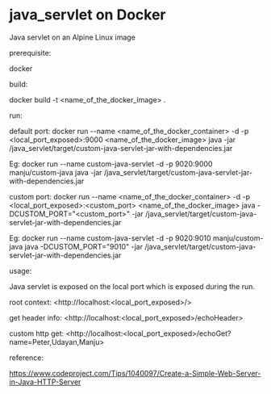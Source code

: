 # java_servlet on Docker

Java servlet on an Alpine Linux image

prerequisite:

docker

build:

docker build -t <name_of_the_docker_image> .

run:

default port: docker run --name <name_of_the_docker_container> -d -p <local_port_exposed>:9000 <name_of_the_docker_image> java -jar /java_servlet/target/custom-java-servlet-jar-with-dependencies.jar

Eg: docker run --name custom-java-servlet -d -p 9020:9000 manju/custom-java java -jar /java_servlet/target/custom-java-servlet-jar-with-dependencies.jar

custom port: docker run --name <name_of_the_docker_container> -d -p <local_port_exposed>:<custom_port> <name_of_the_docker_image> java -DCUSTOM_PORT="<custom_port>" -jar /java_servlet/target/custom-java-servlet-jar-with-dependencies.jar

Eg: docker run --name custom-java-servlet -d -p 9020:9010 manju/custom-java java -DCUSTOM_PORT="9010" -jar /java_servlet/target/custom-java-servlet-jar-with-dependencies.jar

usage:

Java servlet is exposed on the local port which is exposed during the run.

root context: <http://localhost:<local_port_exposed>/>

get header info: <http://localhost:<local_port_exposed>/echoHeader>

custom http get: <http://localhost:<local_port_exposed>/echoGet?name=Peter,Udayan,Manju>

reference:

<https://www.codeproject.com/Tips/1040097/Create-a-Simple-Web-Server-in-Java-HTTP-Server>
